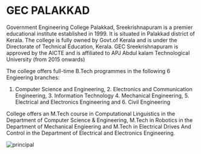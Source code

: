 # GEC PALAKKAD #
Government Engineering College Palakkad, Sreekrishnapuram is a premier educational institute established in 1999. It is situated in Palakkad district of Kerala. The college is fully owned by Govt.of Kerala and is under the Directorate of Technical Education, Kerala. GEC Sreekrishnapuram is approved by the AICTE and is affiliated to APJ Abdul kalam Technological University (from 2015 onwards)

The college offers full-time B.Tech programmes in the following 6 Engieering branches:
1. Computer Science and Engineering, 2. Electronics and Communication Engineering, 3. Information Technology 4. Mechanical Engineering, 5. Electrical and Electronics Engineering and 6. Civil Engineering

College offers an M.Tech course in Computational Linguistics in the Department of Computer Science & Engineering, M.Tech in Robotics in the Department of Mechanical Engieering and M.Tech in Electrical Drives And Control in the Department of Electrical and Electronics Engineering.

![principal](https://github.com/user-attachments/assets/c7f20a1f-484d-4bc6-95ed-e31871ff1814)
